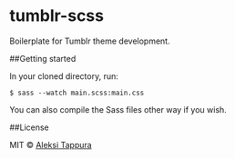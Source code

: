 # tumblr-scss
Boilerplate for Tumblr theme development.

##Getting started

In your cloned directory, run:

    $ sass --watch main.scss:main.css

You can also compile the Sass files other way if you wish.

##License

MIT © [Aleksi Tappura](http://aleksitappura.com)
